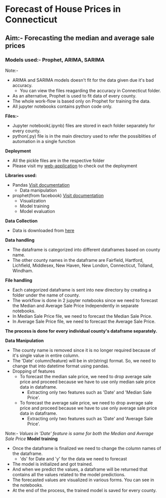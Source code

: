 # Forecast of House Prices in Connecticut
## Aim:- Forecasting the median and average sale prices
### Models used:- Prophet, ARIMA, SARIMA
Note:- 
- ARIMA and SARIMA models doesn't fit for the data given due it's bad accuracy. 
  - You can view the files reagarding the accuracy in Connecticut folder.
- As an alternative, Prophet is used to fit data of every county. 
- The whole work-flow is based only on Prophet for training the data.
- All jupyter notebooks contains python code only.

**Files:-**
- Jupyter notebook(.ipynb) files are stored in each folder separately for every county.
- python(.py) file is in the main directory used to refer the possiblities of automation in a single function

**Deployment**
- All the pickle files are in the respective folder
- Please visit my [web-application](https://tirumaleshndeployments2022.herokuapp.com/) to check out the deployment

**Libraries used:**
- Pandas [Visit documentation](https://pandas.pydata.org/docs/)
  - Data manipulation
- prophet(from facebook) [Visit documentation](https://facebook.github.io/prophet/docs/quick_start.html)
  - Visualization
  - Model training
  - Model evaluation

**Data Collection**
- Data is downloaded from [here](https://catalog.data.gov/dataset/monthly-sale-price-of-single-family-homes-in-ct/)

**Data handling**
- The dataframe is categorized into different dataframes based on county name.
- The other county names in the dataframe are Fairfield, Hartford, Lichfield, Middlesex, New Haven, New London, Connecticut, Tolland, Windham.

**File handling**
- Each categorized dataframe is sent into new directory by creating a folder under the name of county.
- The workflow is done in 2 jupyter notebooks since we need to forecast the Median and Average Sale Price Independently in separate notebooks.
- In Median Sale Price file, we need to forecast the Median Sale Price.
- In Average Sale Price file, we need to forecast the Average Sale Price.

**The process is done for every individual county's dataframe separately.**

**Data Manipulation**
- The county name is removed since it is no longer required because of it's single value in entire column.
- The 'Date' column(feature) will be in str(string) format. So, we need to change that into datetime format using pandas.
- Dropping of features
  - To forecast the median sale price, we need to drop average sale price and proceed because we have to use only median sale price data in dataframe.
    - Extracting only two features such as 'Date' and 'Median Sale Price'.
  - To forecast the average sale price, we need to drop average sale price and proceed because we have to use only average sale price data in dataframe.
    - Extracting only two features such as 'Date' and 'Average Sale Price'.


Note:- *Values in 'Date' feature is same for both the Median and Average Sale Price*
**Model training**
- Once the dataframe is finalized we need to change the column names of the dataframe.
  - 'ds' for Date and 'y' for the data we need to forecast
- The model is initialized and got trained.
- And when we predict the values, a dataframe will be returned that contains all the values related to the model predictions.
- The forecasted values are visualized in various forms. You can see in the notebooks.
- At the end of the process, the trained model is saved for every county. 
    
   
   
